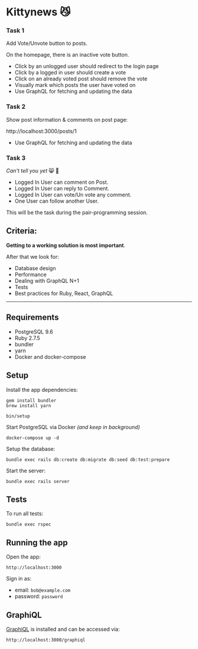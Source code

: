 # Kittynews 😼

### Task 1

Add Vote/Unvote button to posts.

On the homepage, there is an inactive vote button.

* Click by an unlogged user should redirect to the login page
* Click by a logged in user should create a vote
* Click on an already voted post should remove the vote
* Visually mark which posts the user have voted on
* Use GraphQL for fetching and updating the data

### Task 2

Show post information & comments on post page:

http://localhost:3000/posts/1

* Use GraphQL for fetching and updating the data

### Task 3

*Can't tell you yet* 😸 🙊
* Logged In User can comment on Post.
* Logged In User can reply to Comment.
* Logged In User can vote/Un vote any comment.
* One User can follow another User.

This will be the task during the pair-programming session.

## Criteria:

**Getting to a working solution is most important**.

After that we look for:

- Database design
- Performance
- Dealing with GraphQL N+1
- Tests
- Best practices for Ruby, React, GraphQL

---

## Requirements

- PostgreSQL 9.6
- Ruby 2.7.5
- bundler
- yarn
- Docker and docker-compose

## Setup

Install the app dependencies:

```
gem install bundler
brew install yarn

bin/setup
```

Start PostgreSQL via Docker *(and keep in background)*

```
docker-compose up -d
```

Setup the database:

```
bundle exec rails db:create db:migrate db:seed db:test:prepare
```

Start the server:

```
bundle exec rails server
```

## Tests

To run all tests:

```
bundle exec rspec
```

## Running the app

Open the app:

```
http://localhost:3000
```

Sign in as:

* email: `bob@example.com`
* password: `password`

## GraphiQL

[GraphiQL](https://www.npmjs.com/package/graphiql) is installed and can be accessed via:

```
http://localhost:3000/graphiql
```
